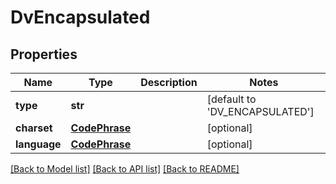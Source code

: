 # DvEncapsulated

## Properties
Name | Type | Description | Notes
------------ | ------------- | ------------- | -------------
**type** | **str** |  | [default to 'DV_ENCAPSULATED']
**charset** | [**CodePhrase**](CodePhrase.md) |  | [optional] 
**language** | [**CodePhrase**](CodePhrase.md) |  | [optional] 

[[Back to Model list]](../README.md#documentation-for-models) [[Back to API list]](../README.md#documentation-for-api-endpoints) [[Back to README]](../README.md)

